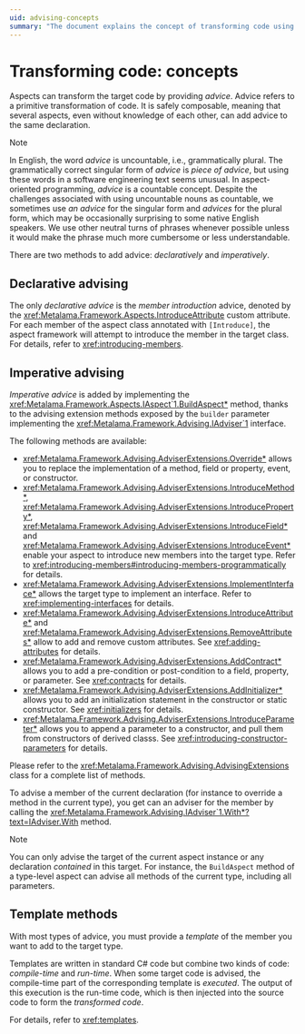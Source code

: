```yaml
---
uid: advising-concepts
summary: "The document explains the concept of transforming code using advice in aspect-oriented programming. It discusses two methods of adding advice: declaratively and imperatively. It also covers the use of templates."
---
```


# Transforming code: concepts

Aspects can transform the target code by providing _advice_. Advice refers to a primitive transformation of code. It is safely composable, meaning that several aspects, even without knowledge of each other, can add advice to the same declaration.

> [!NOTE]
> In English, the word _advice_ is uncountable, i.e., grammatically plural. The grammatically correct singular form of _advice_ is _piece of advice_, but using these words in a software engineering text seems unusual. In aspect-oriented programming, _advice_ is a countable concept. Despite the challenges associated with using uncountable nouns as countable, we sometimes use _an advice_ for the singular form and _advices_ for the plural form, which may be occasionally surprising to some native English speakers. We use other neutral turns of phrases whenever possible unless it would make the phrase much more cumbersome or less understandable.

There are two methods to add advice: _declaratively_ and _imperatively_.

## Declarative advising

The only _declarative advice_ is the _member introduction_ advice, denoted by the <xref:Metalama.Framework.Aspects.IntroduceAttribute> custom attribute. For each member of the aspect class annotated with `[Introduce]`, the aspect framework will attempt to introduce the member in the target class. For details, refer to <xref:introducing-members>.

## Imperative advising

_Imperative advice_ is added by implementing the <xref:Metalama.Framework.Aspects.IAspect`1.BuildAspect*> method, thanks to the advising extension methods exposed by the `builder` parameter implementing the <xref:Metalama.Framework.Advising.IAdviser`1> interface. 

The following methods are available:

* <xref:Metalama.Framework.Advising.AdviserExtensions.Override*> allows you to replace the implementation of a method, field or property, event, or constructor.
* <xref:Metalama.Framework.Advising.AdviserExtensions.IntroduceMethod*>, <xref:Metalama.Framework.Advising.AdviserExtensions.IntroduceProperty*>, <xref:Metalama.Framework.Advising.AdviserExtensions.IntroduceField*> and <xref:Metalama.Framework.Advising.AdviserExtensions.IntroduceEvent*> enable your aspect to introduce new members into the target type. Refer to <xref:introducing-members#introducing-members-programmatically> for details.
* <xref:Metalama.Framework.Advising.AdviserExtensions.ImplementInterface*> allows the target type to implement an interface. Refer to <xref:implementing-interfaces> for details.
* <xref:Metalama.Framework.Advising.AdviserExtensions.IntroduceAttribute*> and <xref:Metalama.Framework.Advising.AdviserExtensions.RemoveAttributes*> allow to add and remove custom attributes. See <xref:adding-attributes> for details.
* <xref:Metalama.Framework.Advising.AdviserExtensions.AddContract*> allows you to add a pre-condition or post-condition to a field, property, or parameter. See <xref:contracts> for details.
* <xref:Metalama.Framework.Advising.AdviserExtensions.AddInitializer*> allows you to add an initialization statement in the constructor or static constructor. See <xref:initializers> for details.
* <xref:Metalama.Framework.Advising.AdviserExtensions.IntroduceParameter*> allows you to append a parameter to a constructor, and pull them from constructors of derived classs. See <xref:introducing-constructor-parameters> for details.

Please refer to the <xref:Metalama.Framework.Advising.AdvisingExtensions> class for a complete list of methods. 

To advise a member of the current declaration (for instance to override a method in the current type), you get can an adviser for the member by calling the  <xref:Metalama.Framework.Advising.IAdviser`1.With*?text=IAdviser.With> method.

> [!NOTE]
> You can only advise the target of the current aspect instance or any declaration _contained_ in this target. For instance, the `BuildAspect` method of a type-level aspect can advise all methods of the current type, including all parameters.


## Template methods

With most types of advice, you must provide a _template_ of the member you want to add to the target type.

Templates are written in standard C# code but combine two kinds of code: _compile-time_ and _run-time_. When some target code is advised, the compile-time part of the corresponding template is _executed_. The output of this execution is the run-time code, which is then injected into the source code to form the _transformed code_.

For details, refer to <xref:templates>.



